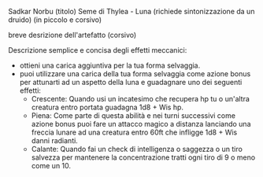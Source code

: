 
Sadkar Norbu (titolo)
Seme di Thylea - Luna (richiede sintonizzazione da un druido) (in piccolo e corsivo) 

breve desrizione dell'artefatto (corsivo)

Descrizione semplice e concisa degli effetti meccanici:
- ottieni una carica aggiuntiva per la tua forma selvaggia.
- puoi utilizzare una carica della tua forma selvaggia come azione bonus per attunarti ad un aspetto della luna e guadagnare uno dei seguenti effetti:
	- Crescente: Quando usi un incatesimo che recupera hp tu o un'altra creatura entro portata guadagna 1d8 + Wis hp.
	- Piena: Come parte di questa abilità e nei turni successivi come azione bonus puoi fare un attacco magico a distanza lanciando una freccia lunare ad una creatura entro 60ft che infligge 1d8 + Wis danni radianti.
	- Calante: Quando fai un check di intelligenza o saggezza o un tiro salvezza per mantenere la concentrazione tratti ogni tiro di 9 o meno come un 10.

